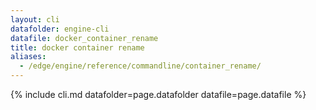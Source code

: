 ```yaml
---
layout: cli
datafolder: engine-cli
datafile: docker_container_rename
title: docker container rename
aliases:
  - /edge/engine/reference/commandline/container_rename/
---
```

<!--
This page is automatically generated from Docker's source code. If you want to
suggest a change to the text that appears here, open a ticket or pull request
in the source repository on GitHub:

https://github.com/docker/cli
-->

{% include cli.md datafolder=page.datafolder datafile=page.datafile %}
